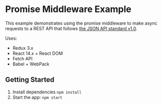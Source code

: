 # Promise Middleware Example

This example demonstrates using the promise middleware to make async requests to a REST API that follows [the JSON API standard v1.0](http://jsonapi.org).

Uses:
- Redux 3.x
- React 14.x + React DOM
- Fetch API
- Babel + WebPack

## Getting Started

1. Install dependencies `npm install`
2. Start the app: `npm start`
